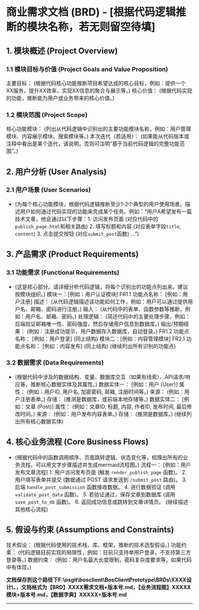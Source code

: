 

# 商业需求文档 (BRD) - [根据代码逻辑推断的模块名称，若无则留空待填]

## 1. 模块概述 (Project Overview)

### 1.1 模块目标与价值 (Project Goals and Value Proposition)
主要目标： (根据代码核心功能推断项目希望达成的核心目标，例如：提供一个XX服务，提升XX效率，实现XX信息的聚合与展示等。)
核心价值： (根据代码实现的功能，推断能为用户或业务带来的核心价值。)

### 1.2 模块范围 (Project Scope)
核心功能模块： (列出从代码逻辑中识别出的主要功能模块名称，例如：用户管理模块、内容展示模块、搜索模块等。)
本次迭代（若适用）： (如果能从代码版本或注释中看出是某个迭代，请说明，否则可注明“基于当前代码逻辑的完整功能范围”。)

## 2. 用户分析 (User Analysis)

### 2.1 用户场景 (User Scenarios)
* (为每个核心功能模块，根据代码逻辑推断至少1-2个典型的用户使用场景。描述用户如何通过代码实现的功能来完成某个任务。例如：“用户A希望发布一篇技术文章，他会通过以下步骤：1. 访问发布页面 (对应代码中的`publish_page.html`和相关路由) 2. 填写标题和内容 (对应表单字段`title`, `content`) 3. 点击提交按钮 (对应`submit_post`函数) ...”)

## 3. 产品需求 (Product Requirements)

### 3.1 功能需求 (Functional Requirements)
* (这是核心部分。请详细分析代码逻辑，将每个识别出的功能点列出来。建议按模块组织。)
    模块一：[例如：用户认证模块]
        FR1.1 功能点名称： [例如：用户注册]
            描述： (从代码逻辑描述该功能如何工作，例如：用户可以通过提供用户名、邮箱、密码进行注册。)
            输入： (从代码中的表单、函数参数等推断，例如：用户名、邮箱、密码。)
            处理逻辑： (简述代码中的主要处理步骤，例如：后端验证邮箱唯一性、密码强度，然后存储用户信息到数据库。)
            输出/预期结果： (例如：注册成功提示，用户数据存入数据库，自动登录。)
        FR1.2 功能点名称： [例如：用户登录]
            (同上结构)
    模块二：[例如：内容管理模块]
        FR2.1 功能点名称： [例如：内容发布]
            (同上结构)
        (继续列出所有识别的功能点)

### 3.2 数据需求 (Data Requirements)
* (根据代码中涉及的数据结构、变量、数据库交互（如果有线索）、API请求/响应等，推断核心数据实体及其属性。)
    数据实体一： [例如：用户 (User)]
        属性： (例如：用户ID, 用户名, 加密密码, 邮箱, 注册时间等。)
        来源： (例如：用户注册表单。)
        存储： (推测是数据库，或前端本地存储等。)
    数据实体二： [例如：文章 (Post)]
        属性： (例如：文章ID, 标题, 内容, 作者ID, 发布时间, 最后修改时间。)
        来源： (例如：用户发布内容表单。)
        存储： (推测是数据库。)
    (继续列出所有核心数据实体)


## 4. 核心业务流程 (Core Business Flows)
* (根据代码中的函数调用顺序、页面跳转逻辑、状态变化等，梳理出所有的业务流程。可以用文字步骤描述并生成mermaid流程图。)
    流程一： [例如：用户发布文章流程]
        1.  用户访问发布页面 (触发 `render_publish_page` 函数)。
        2.  用户填写表单并提交 (数据通过 POST 请求发送到 `/submit_post` 路由)。
        3.  后端 `handle_post_submission` 函数接收数据。
        4.  进行数据验证 (调用 `validate_post_data` 函数)。
        5.  若验证通过，保存文章到数据库 (调用 `save_post_to_db` 函数)。
        6.  返回成功信息或跳转到文章详情页。
    (继续描述其他核心流程)

## 5. 假设与约束 (Assumptions and Constraints)
技术假设： (根据代码使用的技术栈、库、框架，推断的技术选型假设。)
功能约束： (代码逻辑目前实现的局限性，例如：目前只支持单用户登录，不支持第三方登录等。)
数据约束： (例如：用户名最大长度限制，密码复杂度要求等，如果代码中有体现。)

**文档保存到这个路径下F:\osgit\bosclient\BosClientPrototype\BRDs\XXXX设计\、，文档格式为【BRD】XXXX需求文档+版本号.md，【业务流程图】XXXXX模块+版本号.md，【数据字典】XXXXX+版本号.md**

---

